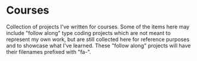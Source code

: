 # Courses
Collection of projects I've written for courses. Some of the items here may include 
"follow along" type coding projects which are not meant to represent my own work, 
but are still collected here for reference purposes and to showcase what I've
 learned. These "follow along" projects will have their filenames prefixed with "fa-".

